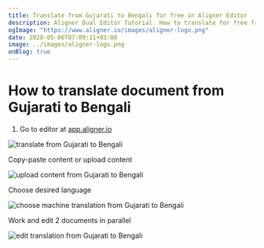 ```yaml
---
title: Translate from Gujarati to Bengali for free in Aligner Editor
description: Aligner Dual Editor Tutorial. How to translate for free from Gujarati to Bengali. Aligner is multilingual document management platform. 
ogImage: "https://www.aligner.io/images/aligner-logo.png"
date: 2020-05-06T07:09:21+03:00
image: ../images/aligner-logo.png
onBlog: true
---
```


# How to translate document from Gujarati to Bengali

1. Go to editor at [app.aligner.io](https://app.aligner.io "Aligner App web page")

![translate from Gujarati to Bengali](../aligner-blank-editor.png "translate from Gujarati to Bengali")

Copy-paste content or upload content

![upload content from Gujarati to Bengali](../aligner-uploaded-document.png "upload content from Gujarati to Bengali")

Choose desired language

![choose machine translation from Gujarati to Bengali](../aligner-language-dropdown.png "choose machine translation from Gujarati to Bengali")

Work and edit 2 documents in parallel

![edit translation from Gujarati to Bengali](../aligner-double-sitded-editor.png "edit translation from Gujarati to Bengali")

